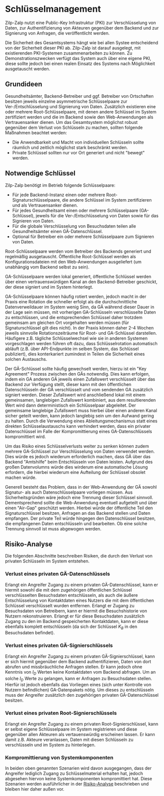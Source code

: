 # Schlüsselmanagement

Zilp-Zalp nutzt eine Public-Key Infrastruktur (PKI) zur Verschlüsselung von Daten, zur Authentifizierung von Akteuren gegenüber dem Backend und zur Signierung von Anfragen, die veröffentlicht werden.

Die Sicherheit des Gesamtsystems hängt wie bei allen Systee entscheidend von der Sicherheit dieser PKI ab. Zilp-Zalp ist darauf ausgelegt, mit existierenden PKI-Systemen zusammenarbeiten zu können. Zu Demonstrationszwecken verfügt das System auch über eine eigene PKI, diese sollte jedoch bei einen realen Einsatz des Systems nach Möglichkeit ausgetauscht werden.

## Grundideen

Gesundheitsämter, Backend-Betreiber und ggf. Betreiber von Ortschaften besitzen jeweils einzelne asymmetrische Schlüsselpaare zur Ver-/Entschlüsselung und Signierung von Daten. Zusätzlich existieren eine oder mehrere Root-Schlüsselpaare, mit denen andere Schlüssel im System zertifiziert werden und die im Backend sowie den Web-Anwendungen als Vertrauensanker dienen.
Um das Gesamtsystem möglichst robust gegenüber dem Verlust von Schlüsseln zu machen, sollten folgende Maßnahmen beachtet werden:

* Die Anwendbarkeit und Macht von individuellen Schlüsseln sollte räumlich und zeitlich möglichst stark beschränkt werden.
* Private Schlüssel sollten nur vor Ort generiert und nicht "bewegt" werden.

## Notwendige Schlüssel

Zilp-Zalp benötigt im Betrieb folgende Schlüsselpaare:

* Für jede Backend-Instanz einen oder mehrere Root-Signaturschlüsselpaare, die andere Schlüssel im System zertifizieren und als Vertrauensanker dienen.
* Für jedes Gesundheitsamt einen oder mehrere Schlüsselpaare (GA-Schlüssel), jeweils für die Ver-/Entschlüsselung von Daten sowie für das Signieren von Daten.
* Für die globale Verschlüsselung von Besuchsdaten teilen alle Gesundheitsämter einen GÄ-Datenschlüssel.
* Optional für Betreiber ein oder mehrere Schlüsselpaare zum Signieren von Daten.

Root-Schlüsselpaare werden vom Betreiber des Backends generiert und regelmäßig ausgetauscht. Öffentliche Root-Schlüssel werden als Konfigurationsdateien mit den Web-Anwendungen ausgeliefert (um unabhängig vom Backend selbst zu sein).

GA-Schlüsselpaare werden lokal generiert, öffentliche Schlüssel werden über einen vertrauenswürdigen Kanal an den Backend-Betreiber geschickt, der diese signiert und im System hinterlegt.

GA-Schlüsselpaare können häufig rotiert werden, jedoch macht in der Praxis eine Rotation die schneller erfolgt als die durchschnittliche Datenverweildauer im System wenig Sinn, da GÄ während dieser Dauer in der Lage sein müssen, mit vorherigen GA-Schlüsseln verschlüsselte Daten zu entschlüssen, und die entsprechenden Schlüssel daher trotzdem gemeinsam am gleichen Ort vorgehalten werden müssen (für Signaturschlüssel gilt dies nicht).
In der Praxis können daher 2-4 Wochen jeweils sinnvolle Rotationszeiträume für Root- und GA-Schlüssel darstellen. Häufigere z.B. tägliche Schlüsselwechsel wie sie in anderen Systemen vorgeschlagen werden führen oft dazu, dass Schlüsselrotation automatisch abläuft (z.B. über API-Endpunkte im selben System, das Schlüssel publiziert), dies konterkariert zumindest in Teilen die Sicherheit eines solchen Austauschs.

Der GÄ-Schlüssel sollte häufig gewechselt werden, hierzu ist ein "Key Agreement" Prozess zwischen den GÄs notwendig. Dies kann erfolgen, indem ein GA anderen GÄ jeweils einen Zufallswert verschlüsselt über das Backend zur Verfügung stellt, dieser kann mit den öffentlichen Datenschlüsseln der GÄ verschlüsselt und vom sendenden GA zusätzlich signiert werden. Dieser Zufallswert wird anschließend lokal mit einem gemeinsamen, langlebigen Zufallswert kombiniert, aus dem resultierenden Wert wird dann deterministisch ein Schlüsselpaar abgeleitet. Der gemeinsame langlebige Zufallswert muss hierbei über einen anderen Kanal sicher geteilt werden, kann jedoch langlebig sein um den Aufwand gering zu halten. Durch die Verwendung eines Ableitungsmechanismus statt eines direkten Schlüsselaustauschs kann verhindert werden, dass ein privater Datenschlüssel im Falle der Kompromittierung eines GA-Datenschlüssels kompromittiert wird.

Um das Risiko eines Schlüsselverlusts weiter zu senken können zudem mehrere GA-Schlüssel zur Verschlüsselung von Daten verwendet werden. Dies würde es jedoch wiederum erforderlich machen, dass GÄ über das Backend "Amtshilfe" beim Entschlüsseln von Daten leisten. Aufgrund des großen Datenvolumns würde dies wirderum eine automatische Lösung erfordern, die hierbei wiederum eine Aufteilung der Schlüssel obsolet machen würde.

Generell besteht das Problem, dass in der Web-Anwendung der GÄ sowohl Signatur- als auch Datenschlüsselpaare vorliegen müssen. Aus Sicherheitsgründen wäre jedoch eine Trennung dieser Schlüssel sinnvoll. Dementsprechend sollte die Web-Anwendung eventuell aufgeteilt und über einen "Air-Gap" geschützt werden. Hierbei würde der öffentliche Teil den Signaturschlüssel besitzen, Anfragen an das Backend stellen und Daten empfangen. Der private Teil würde hingegen den Datenschlüssel besitzen, die empfangenen Daten entschlüsseln und bearbeiten. Ob eine solche Trennung sinnvoll ist muss abgewogen werden.

## Risiko-Analyse

Die folgenden Abschnitte beschreiben Risiken, die durch den Verlust von privaten Schlüsseln im System entstehen.

### Verlust eines privaten GÄ-Datenschlüssels

Erlangt ein Angreifer Zugang zu einem privaten GÄ-Datenschlüssel, kann er hiermit sowohl die mit dem zugehörigen öffentlichen Schlüssel verschlüsselten Besuchsdaten entschlüsseln, als auch die äußere Entschlüsselung von Kontaktdaten eines Nutzers die mit dem öffentlichen Schlüssel verschlüsselt wurden entfernen.
Erlangt er Zugang zu Besuchsdaten von Betreibern, kann er hiermit die Besuchshistorie von Nutzern rekonstruieren.
Erlangt er für diese Besuchsdaten zusätzlich Zugang zu den im Backend gespeicherten Kontaktdaten, kann er diese ebenfalls komplett entschlüsseln (da sich der Schlüssel $K _ B$ in den Besuchsdaten befindet).

### Verlust eines privaten GÄ-Signierschlüssels

Erlangt ein Angreifer Zugang zu einem privaten GÄ-Signierschlüssel, kann er sich hiermit gegenüber dem Backend authentifizieren, Daten von dort abrufen und missbräuchliche Anfragen stellen. Er kann jedoch ohne Kenntnis von $I _ D$ Werten keine Kontaktdaten vom Backend abfragen. Um an solche $I _ D$ Werte zu gelangen, kann er Anfragen zu Besuchsdaten stellen. Hierfür ist jedoch ebenfalls das Vorliegen eines (sich unter Kontrolle von Nutzern befindlichen) GA-Datenpakets nötig. Um dieses zu entschlüsseln muss der Angreifer zusätzlich den zugehörigen privaten GÄ-Datenschlüssel besitzen.

### Verlust eines privaten Root-Signierschlüssels

Erlangt ein Angreifer Zugang zu einem privaten Root-Signierschlüssel, kann er selbst eigene Schlüsselpaare im System registrieren und diese gegenüber allen Akteuren als vertauenswürdig erscheinen lassen. Er kann damit z.B. Akteure veranlassen, Daten mit diesen Schlüsseln zu verschlüsseln und im System zu hinterlegen.

### Kompromittierung von Systemkomponenten

In beiden oben genannten Szenarien wird davon ausgegangen, dass der Angreifer lediglich Zugang zu Schlüsselmaterial erhalten hat, jedoch abgesehen hiervon keine Systemkomponenten kompromittiert hat. Diese Szenarien werden ausführlicher in der [Risiko-Analyse]({{'analyses.risks'|href}}) beschrieben und bleiben hier daher außen vor.